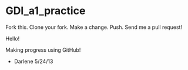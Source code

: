 GDI_a1_practice
===============

Fork this.  Clone your fork.  Make a change.  Push.  Send me a pull request!


Hello!

Making progress using GitHub!

- Darlene 5/24/13
